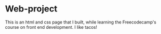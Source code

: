# Web-project
This is an html and css page that I built, while learning the Freecodecamp's course on front end development.
I like tacos!
